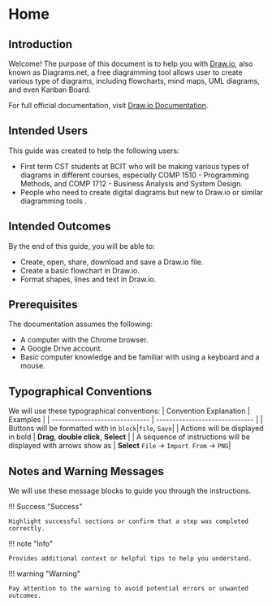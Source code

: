 # Home

## Introduction

Welcome! The purpose of this document is to help you with [Draw.io](https://app.diagrams.net/), also known as Diagrams.net, a free diagramming tool allows user to create various type of diagrams, including flowcharts, mind maps, UML diagrams, and even Kanban Board.

For full official documentation, visit [Draw.io Documentation](https://www.drawio.com/doc/).

## Intended Users

This guide was created to help the following users:

* First term CST students at BCIT who will be making various types of diagrams in different courses, especially COMP 1510 - Programming Methods, and COMP 1712 - Business Analysis and System Design.
* People who need to create digital diagrams but new to Draw.io or similar diagramming tools .

## Intended Outcomes

By the end of this guide, you will be able to:

* Create, open, share, download and save a Draw.io file.
* Create a basic flowchart in Draw.io.
* Format shapes, lines and text in Draw.io.

## Prerequisites

The documentation assumes the following:

* A computer with the Chrome browser.
* A Google Drive account.
* Basic computer knowledge and be familiar with using a keyboard and a mouse.

## Typographical Conventions

We will use these typographical conventions:
| Convention Explanation          | Examples                        |
| ------------------------------ | ------------------------------ |
| Buttons will be formatted with in `block`|`file`, `Save`|
| Actions will be displayed in bold | **Drag**, **double click**, **Select** |
| A sequence of instructions will be displayed with arrows show as | **Select** `File` -> `Import From` -> `PNG`|


## Notes and Warning Messages

We will use these message blocks to guide you through the instructions.

!!! Success "Success"

    Highlight successful sections or confirm that a step was completed correctly.

!!! note "Info"

    Provides additional context or helpful tips to help you understand.

!!! warning "Warning"

    Pay attention to the warning to avoid potential errors or unwanted outcomes.

